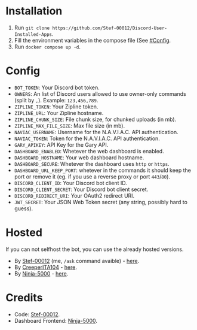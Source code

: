 # Installation

1. Run `git clone https://github.com/Stef-00012/Discord-User-Installed-Apps`.
2. Fill the environment variables in the compose file (See [#Config](https://github.com/Stef-00012/Discord-User-Installed-Apps/#config).
3. Run `docker compose up -d`.

# Config

- `BOT_TOKEN`: Your Discord bot token.
- `OWNERS`: An list of Discord users allowed to use owner-only commands (split by `,`). Example: `123,456,789`.
- `ZIPLINE_TOKEN`: Your Zipline token.
- `ZIPLINE_URL`: Your Zipline hostname.
- `ZIPLINE_CHUNK_SIZE`: File chunk size, for chunked uploads (in mb).
- `ZIPLINE_MAX_FILE_SIZE`: Max file size (in mb).
- `NAVIAC_USERNAME`: Username for the N.A.V.I.A.C. API authentication.
- `NAVIAC_TOKEN`: Token for the N.A.V.I.A.C. API authentication.
- `GARY_APIKEY`: API Key for the Gary API.
- `DASHBOARD_ENABLED`:  Whetever the web dashboard is enabled.
- `DASHBOARD_HOSTNAME`: Your web dashboard hostname.
- `DASHBOARD_SECURE`: Whetever the dashboard uses `http` or `https`.
- `DASHBOARD_URL_KEEP_PORT`: whetever in the commands it should keep the port or remove it (eg. if you use a reverse proxy or port `443`/`80`).
- `DISCORD_CLIENT_ID`: Your Discord bot client ID.
- `DISCORD_CLIENT_SECRET`: Your Discord bot client secret.
- `DISCORD_REDIRECT_URI`: Your OAuth2 redirect URI.
- `JWT_SECRET`: Your JSON Web Token secret (any string, possibly hard to guess).

# Hosted

If you can not selfhost the bot, you can use the already hosted versions.

- By [Stef-00012](https://github.com/Stef-00012) (me, `/ask` command avaible) - [here](https://discord.com/oauth2/authorize?client_id=1223221223685886032).
- By [CreeperITA104](https://github.com/Creeperita09) - [here](https://discord.com/oauth2/authorize?client_id=1222184630581592107).
- By [Ninja-5000](https://github.com/Ninja-5000) - [here](https://discord.com/oauth2/authorize?client_id=1042885313367900211).

# Credits

- Code: [Stef-00012](https://github.com/Stef-00012).
- Dashboard Frontend: [Ninja-5000](https://github.com/Ninja-5000).